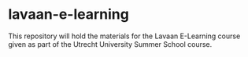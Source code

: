 # lavaan-e-learning
This repository will hold the materials for the Lavaan E-Learning course given as part of the Utrecht University Summer School course.
